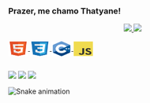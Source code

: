 ### Prazer, me chamo Thatyane!
<div align="center">
  <a href="https://github.com/Marquestt">
  <img height="130em" src="https://github-readme-stats.vercel.app/api?username=Marquestt&show_icons=true&theme=shades-of-purple&include_all_commits=true&count_private=true"/>
  <img height="130em" src="https://github-readme-stats.vercel.app/api/top-langs/?username=Marquestt&layout=compact&langs_count=7&theme=shades-of-purple"/>
</div>
  
<div style="display: inline_block"><br>
  <img align="center" alt="html" height="30" width="40" src="https://raw.githubusercontent.com/devicons/devicon/1119b9f84c0290e0f0b38982099a2bd027a48bf1/icons/html5/html5-original.svg">
  <img align="center" alt="css" height="30" width="40" src="https://raw.githubusercontent.com/devicons/devicon/1119b9f84c0290e0f0b38982099a2bd027a48bf1/icons/css3/css3-original.svg">
  <img align="center" alt="c++" height="30" width="40" src="https://raw.githubusercontent.com/devicons/devicon/1119b9f84c0290e0f0b38982099a2bd027a48bf1/icons/cplusplus/cplusplus-original.svg">
  <img align="center" alt="javascript" height="30" width="40" src="https://raw.githubusercontent.com/devicons/devicon/55609aa5bd817ff167afce0d965585c92040787a/icons/javascript/javascript-original.svg">
</div>

##
  
<div> 
   <a href="https://www.instagram.com/marquestt_/" target="_blank"><img src="https://img.shields.io/badge/-Instagram-%23E4405F?style=for-the-badge&logo=instagram&logoColor=white" target="_blank"></a>
   <a href = "mailto:thatyanecm98@gmail.com"><img src="https://img.shields.io/badge/-Gmail-%23333?style=for-the-badge&logo=gmail&logoColor=white" target="_blank"></a>
  <a href="https://www.linkedin.com/in/thatyane-m-483aa0b1/" target="_blank"><img src="https://img.shields.io/badge/-LinkedIn-%230077B5?style=for-the-badge&logo=linkedin&logoColor=white" target="_blank"></a> 
</div>

![Snake animation](https://github.com/seu-usuário-aqui/Marquestt/blob/output/github-contribution-grid-snake.svg)
